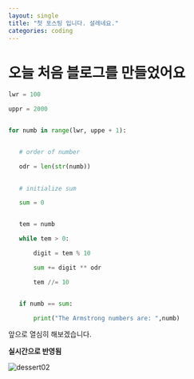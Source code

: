 ```yaml
---
layout: single
title: "첫 포스팅 입니다. 설레네요."
categories: coding
---
```


# 오늘 처음 블로그를 만들었어요

```python
lwr = 100

uppr = 2000


for numb in range(lwr, uppe + 1):


   # order of number

   odr = len(str(numb))

   
   # initialize sum

   sum = 0


   tem = numb

   while tem > 0:

       digit = tem % 10

       sum += digit ** odr

       tem //= 10


   if numb == sum:

       print("The Armstrong numbers are: ",numb)
```



앞으로 열심히 해보겠습니다.


**실시간으로 반영됨**

![dessert02](../../images/2024-04-15-first/dessert02.png)
